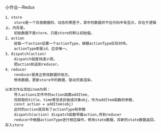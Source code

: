 小作业--Redux

	1、store
        store是一个存放数据的、动态的黑匣子，其中的数据并不在代码中有显示，存在于逻辑上、内存里。
        初始数据不是store，只是store的默认初始值。
	2、action
        给每一个action设置一个actionType，根据actionType区别对待。
        actionType即是id，应该唯一。
    3、dispatch(action)
        dispatch就是快递小哥。
        把action到送到reducer。
    4、reducer
        renducer是真正修改数据的地方。
        修改数据，更新store中的数据，驱动页面渲染。

    以本次作业添加item为例：
        导入actions文件中的action函数addItem,
        将获取的title、time等信息封装成对象obj，作为addItem函数的参数，
        const action = addItem(obj) 
        此时的action就具有了actionType和参数
        dispatch(action) dispatch函数带着action,传到reducer
        reducer中根据actionType进行相应操作，修改state数据，将新的state数据返回，存入store